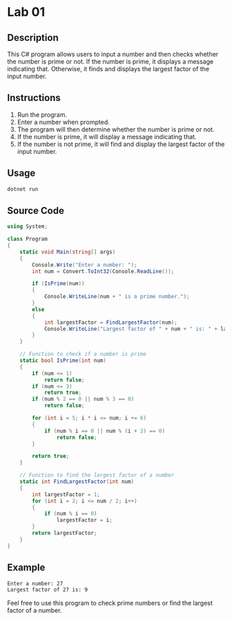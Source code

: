 # Lab 01

## Description
This C# program allows users to input a number and then checks whether the number is prime or not. If the number is prime, it displays a message indicating that. Otherwise, it finds and displays the largest factor of the input number.

## Instructions
1. Run the program.
2. Enter a number when prompted.
3. The program will then determine whether the number is prime or not.
4. If the number is prime, it will display a message indicating that.
5. If the number is not prime, it will find and display the largest factor of the input number.

## Usage
```bash
dotnet run
```

## Source Code
```csharp
using System;

class Program
{
    static void Main(string[] args)
    {
        Console.Write("Enter a number: ");
        int num = Convert.ToInt32(Console.ReadLine());

        if (IsPrime(num))
        {
            Console.WriteLine(num + " is a prime number.");
        }
        else
        {
            int largestFactor = FindLargestFactor(num);
            Console.WriteLine("Largest factor of " + num + " is: " + largestFactor);
        }
    }

    // Function to check if a number is prime
    static bool IsPrime(int num)
    {
        if (num <= 1)
            return false;
        if (num <= 3)
            return true;
        if (num % 2 == 0 || num % 3 == 0)
            return false;

        for (int i = 5; i * i <= num; i += 6)
        {
            if (num % i == 0 || num % (i + 2) == 0)
                return false;
        }

        return true;
    }

    // Function to find the largest factor of a number
    static int FindLargestFactor(int num)
    {
        int largestFactor = 1;
        for (int i = 2; i <= num / 2; i++)
        {
            if (num % i == 0)
                largestFactor = i;
        }
        return largestFactor;
    }
}
```

## Example
```bash
Enter a number: 27
Largest factor of 27 is: 9
```

Feel free to use this program to check prime numbers or find the largest factor of a number.